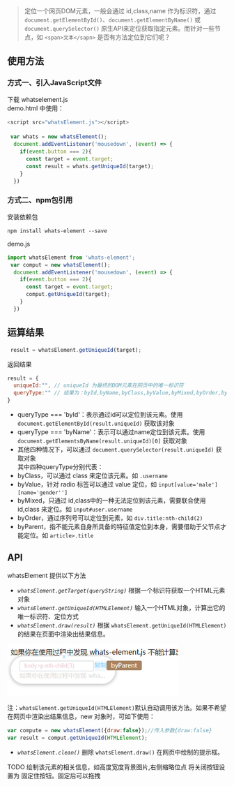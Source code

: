 > 定位一个网页DOM元素，一般会通过 id,class,name 作为标识符，通过 `document.getElementById()`、`document.getElementByName()` 或 `document.querySelector()` 
原生API来定位获取指定元素。而针对一些节点，如 `<span>文本</sapn>` 是否有方法定位到它们呢？ 

## 使用方法
### 方式一、引入JavaScript文件
下载 whatselement.js   
demo.html 中使用：
```javascript
<script src="whatsElement.js"></script>

 var whats = new whatsElement();
  document.addEventListener('mousedown', (event) => {
    if(event.button === 2){
      const target = event.target;
      const result = whats.getUniqueId(target);
    }
  })
```

### 方式二、npm包引用
安装依赖包
```
npm install whats-element --save
```
demo.js
```javascript
import whatsElement from 'whats-element';
 var comput = new whatsElement();
  document.addEventListener('mousedown', (event) => {
    if(event.button === 2){
      const target = event.target;
      comput.getUniqueId(target);
    }
  })
```

## 运算结果
```javascript
 result = whatsElement.getUniqueId(target);
```
返回结果 
```javascript
result = {
  uniqueId:"", // uniqueId 为最终的DOM元素在网页中的唯一标识符
  queryType:"" // 结果为：byId,byName,byClass,byValue,byMixed,byOrder,byParent 其中一种
}
```
* queryType === 'byId'：表示通过id可以定位到该元素。使用 `document.getElementById(result.uniqueId)` 获取该对象
* queryType === 'byName'：表示可以通过name定位到该元素。使用 `document.getElementsByName(result.uniqueId)[0]` 获取对象
* 其他四种情况下，可以通过 `document.querySelector(result.uniqueId)` 获取对象  
其中四种queryType分别代表：
* byClass，可以通过 class 来定位该元素。如 `.username`
* byValue，针对 radio 标签可以通过 value 定位，如 `input[value='male'][name='gender'']`
* byMixed，只通过 id,class中的一种无法定位到该元素，需要联合使用 id,class 来定位。如 `input#user.username`
* byOrder，通过序列号可以定位到元素，如 `div.title:nth-child(2)`
* byParent，指不能元素自身所具备的特征值定位到本身，需要借助于父节点才能定位。如 `article>.title`


## API
whatsElement 提供以下方法
* *`whatsElement.getTarget(queryString)`*  根据一个标识符获取一个HTML元素对象
* *`whatsElement.getUniqueId(HTMLElement)`*  输入一个HTML对象，计算出它的唯一标识符、定位方式
* *`whatsElement.draw(result)`*  根据 `whatsElement.getUniqueId(HTMLElement)`的结果在页面中渲染出结果信息。

<img src="./img/draw.png" alt="whatsElement.draw(result)" >

注：`whatsElement.getUniqueId(HTMLElement)`默认自动调用该方法。如果不希望在网页中渲染出结果信息，new 对象时，可如下使用：
```javascript
var compute = new whatsElement({draw:false});//传入参数{draw:false}
var result = comput.getUniqueId(HTMLElement);
```
* *`whatsElement.clean()`*  删除 `whatsElement.draw()` 在网页中绘制的提示框。

TODO 绘制该元素的相关信息，如高度宽度背景图片,右侧缩略位点
将关闭按钮设置为 固定住按钮。固定后可以拖拽
